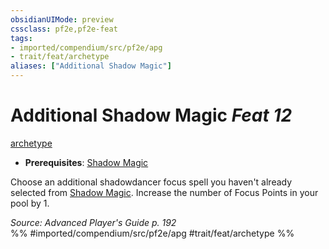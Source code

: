 ```yaml
---
obsidianUIMode: preview
cssclass: pf2e,pf2e-feat
tags:
- imported/compendium/src/pf2e/apg
- trait/feat/archetype
aliases: ["Additional Shadow Magic"]
---
```

# Additional Shadow Magic  *Feat 12*  
[archetype](archetype.md)  

- **Prerequisites**: [Shadow Magic](shadow-magic-apg.md)

Choose an additional shadowdancer focus spell you haven't already selected from [Shadow Magic](shadow-magic-apg.md). Increase the number of Focus Points in your pool by 1.

*Source: Advanced Player's Guide p. 192*  
%% #imported/compendium/src/pf2e/apg #trait/feat/archetype %%